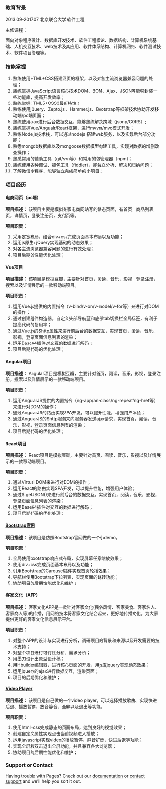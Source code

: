 ### 教育背景

2013.09-2017.07						北京联合大学					软件工程

主修课程：

面向对象程序设计、数据库开发技术、软件工程概论、数据结构、计算机系统基础、人机交互技术、web技术及其应用、软件体系结构、计算机网络、软件测试技术、软件项目管理等。


### 技能掌握

1.	熟练使用HTML+CSS搭建网页的框架，以及对各主流浏览器兼容问题的处理；
2.	熟练掌握JavaScript语言核心技术DOM、BOM、Ajax、JSON等能够封装一些功能库，提高开发效率；
3.	熟练掌握HTML5+CSS3最新特性；
4.	熟练使用jQuery、Zepto.js 、Hammer.js、Bootstrap等框架技术协助开发移动端/pc端页面；
5.	熟练使用ajax进行后台数据交互，能够熟练解决跨域（jsonp/CORS）;
6.	熟练掌握Vue/Angualr/React框架，进行mvvm/mvc模式开发；
7.	熟练Node.js技术栈，可以通过nodejs 搭建web服务，以及实现后台部分功能； 
8.	熟悉mongdb数据库以及mongoose数据模型构建工具，实现对数据的增删改查操作；
9.	熟悉常用的辅助工具（git/svn等）和常用的包管理器（npm）；
10.	熟练使用各种调试、抓包工具（fiddler），能独立分析、解决和归纳问题；
11.	了解微信小程序，能够独立完成简单的小项目；


### 项目经历

#### 电商网页（pc端）
**项目描述：**
该项目主要是模拟某家电商网站写的静态页面，有首页，商品列表页，详情页，登录注册页，支付页等。

**项目职责：**
1.	采用定宽布局，结合div+css完成页面基本布局以及功能；
2.	运用js原生+jQuery实现基础的动态效果；
3.	对各主流浏览器兼容问题的进行有效处理；
4.	项目后期的性能优化处理；



#### Vue项目
**项目描述：**
该项目是模拟豆瓣，主要针对首页，阅读，音乐，影视，登录注册，搜索以及详情展示的一款移动端项目。

**项目职责：**
1.	运用Vue.js提供的内置指令（v-bind/v-on/v-model/v-for等）来进行对DOM的操作；
2.	通过创建组件构造器，自定义头部导航蓝和底部tab切换栏全局标签，有利于提高代码的复用率；
3.	通过Vue.js的$http属性来进行前后台的数据交互，实现首页，阅读，音乐，影视，登录页面信息列表的渲染；
4.	运用Base64插件对交互的数据进行解码；
5.	项目后期代码的优化处理；



#### Angular项目
**项目描述：**
Angular项目是模拟豆瓣，主要针对首页，阅读，音乐，影视，登录注册，搜索以及详情展示的一款移动端项目。

**项目职责：**
1.	运用AngularJS提供的内置指令（ng-app/an-class/ng-repeat/ng-href等）来进行对DOM的操作；
2.	通过AngularJS的路由实现SPA开发，可以提升性能，增强用户体验；
3.	通过AngularJS的$http服务来向服务器发送ajax请求，实现首页，阅读，音乐，影视，登录页面信息列表的渲染；
4.	项目后期代码的优化处理；



#### React项目
**项目描述：**
React项目是模拟豆瓣，主要针对首页，阅读，音乐，影视以及详情展示的一款移动端项目。

**项目职责：**
1.	通过Virtual DOM来进行对DOM的操作；
2.	运用React的路由实现SPA开发，可以提升性能，增强用户体验；
3.	通过$.getJSON()来进行前后台的数据交互，实现首页，阅读，音乐，影视，登录页面信息列表的渲染；
4.	运用Base64插件对交互的数据进行解码；
5.	项目后期代码的优化处理；



#### [Bootstrap官网](https://porisika.github.io/Bootstrap-Demo/home.html)
**项目描述：**
该项目是仿照Bootstrap官网做的一个小demo。

**项目职责：**
1.	全局使用bootstrap响应式布局，实现屏幕任意缩放效果；
2.  使用div+css完成页面基本布局以及功能；
3.  引用Bootstrap的Carousel插件实现首页轮播效果；
4.  导航栏使用Bootstrap下拉列表，实现页面的跳转功能；
5.  协助项目的后期性能优化和维护；



#### 客家文化（APP）
**项目描述：**
客家文化APP是一款针对客家文化(民俗风情、客家美食、客家名人、客家商人等)的传播，用网络技术将客家文化结合起来，更好地传播文化。为大家提供更好的客家文化信息展示平台。

**项目职责：**
1.	对整个APP的设计与实现进行分析，调研项目的背景和来源以及开发需要的技术支持；
2.	对整个项目进行可行性分析，需求分析；
3.	用墨刀设计出原型设计稿；
4.	用Hbuilder编辑器，进行核心页面的开发，用js库jquery实现动态效果；
5.	运用jquery的ajax进行数据交互，渲染页面；
6.	项目的后期优化和维护；



####  [Video Player](https://porisika.github.io/videoPlayer/)
**项目描述：**
该项目是自己做的一个video player，可以选择播放歌曲、实现快进后退、播放暂停、放音静音、全屏以及退出等功能。

**项目职责：**
1.	使用html+css完成静态的页面布局，达到良好的视觉效果；
2.  创建自定义属性实现点击当前视频进入播放；
3.  运用javascript实现video的播放暂停，静音扩音，快进后退等功能；
4.  实现全屏和双击退出全屏功能，并且兼容各大浏览器；
5.  协助项目的后期性能优化和维护；


### Support or Contact

Having trouble with Pages? Check out our [documentation](https://help.github.com/categories/github-pages-basics/) or [contact support](https://github.com/contact) and we’ll help you sort it out.

